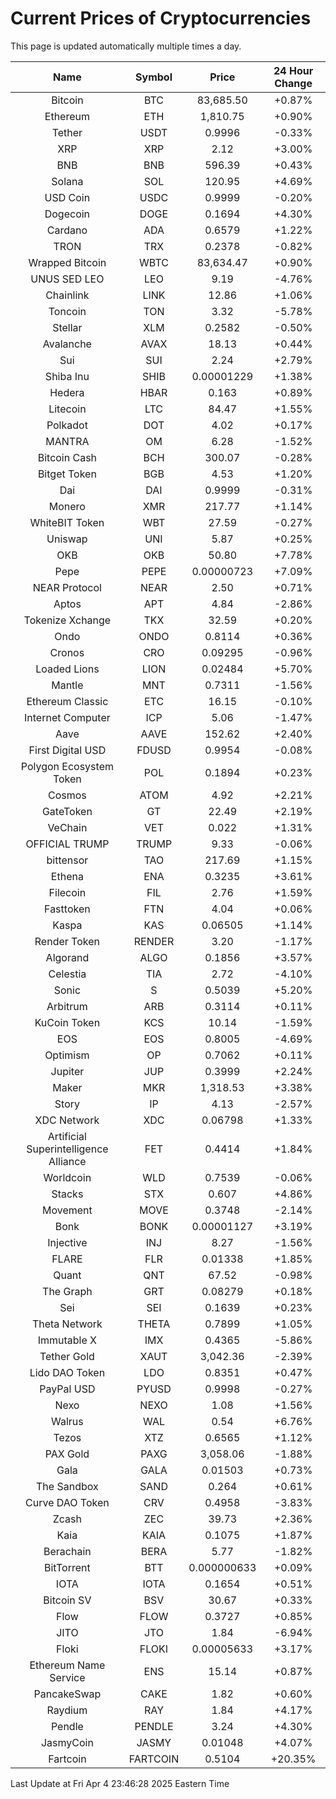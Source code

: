 # Current Prices of Cryptocurrencies
This page is updated automatically multiple times a day.

| Name | Symbol | Price | 24 Hour Change |
| :---: |:---:| :---: | :---: |
| Bitcoin | BTC | 83,685.50 | +0.87% |
| Ethereum | ETH | 1,810.75 | +0.90% |
| Tether | USDT | 0.9996 | -0.33% |
| XRP | XRP | 2.12 | +3.00% |
| BNB | BNB | 596.39 | +0.43% |
| Solana | SOL | 120.95 | +4.69% |
| USD Coin | USDC | 0.9999 | -0.20% |
| Dogecoin | DOGE | 0.1694 | +4.30% |
| Cardano | ADA | 0.6579 | +1.22% |
| TRON | TRX | 0.2378 | -0.82% |
| Wrapped Bitcoin | WBTC | 83,634.47 | +0.90% |
| UNUS SED LEO | LEO | 9.19 | -4.76% |
| Chainlink | LINK | 12.86 | +1.06% |
| Toncoin | TON | 3.32 | -5.78% |
| Stellar | XLM | 0.2582 | -0.50% |
| Avalanche | AVAX | 18.13 | +0.44% |
| Sui | SUI | 2.24 | +2.79% |
| Shiba Inu | SHIB | 0.00001229 | +1.38% |
| Hedera | HBAR | 0.163 | +0.89% |
| Litecoin | LTC | 84.47 | +1.55% |
| Polkadot | DOT | 4.02 | +0.17% |
| MANTRA | OM | 6.28 | -1.52% |
| Bitcoin Cash | BCH | 300.07 | -0.28% |
| Bitget Token | BGB | 4.53 | +1.20% |
| Dai | DAI | 0.9999 | -0.31% |
| Monero | XMR | 217.77 | +1.14% |
| WhiteBIT Token | WBT | 27.59 | -0.27% |
| Uniswap | UNI | 5.87 | +0.25% |
| OKB | OKB | 50.80 | +7.78% |
| Pepe | PEPE | 0.00000723 | +7.09% |
| NEAR Protocol | NEAR | 2.50 | +0.71% |
| Aptos | APT | 4.84 | -2.86% |
| Tokenize Xchange | TKX | 32.59 | +0.20% |
| Ondo | ONDO | 0.8114 | +0.36% |
| Cronos | CRO | 0.09295 | -0.96% |
| Loaded Lions | LION | 0.02484 | +5.70% |
| Mantle | MNT | 0.7311 | -1.56% |
| Ethereum Classic | ETC | 16.15 | -0.10% |
| Internet Computer | ICP | 5.06 | -1.47% |
| Aave | AAVE | 152.62 | +2.40% |
| First Digital USD | FDUSD | 0.9954 | -0.08% |
| Polygon Ecosystem Token | POL | 0.1894 | +0.23% |
| Cosmos | ATOM | 4.92 | +2.21% |
| GateToken | GT | 22.49 | +2.19% |
| VeChain | VET | 0.022 | +1.31% |
| OFFICIAL TRUMP | TRUMP | 9.33 | -0.06% |
| bittensor | TAO | 217.69 | +1.15% |
| Ethena | ENA | 0.3235 | +3.61% |
| Filecoin | FIL | 2.76 | +1.59% |
| Fasttoken | FTN | 4.04 | +0.06% |
| Kaspa | KAS | 0.06505 | +1.14% |
| Render Token | RENDER | 3.20 | -1.17% |
| Algorand | ALGO | 0.1856 | +3.57% |
| Celestia | TIA | 2.72 | -4.10% |
| Sonic | S | 0.5039 | +5.20% |
| Arbitrum | ARB | 0.3114 | +0.11% |
| KuCoin Token | KCS | 10.14 | -1.59% |
| EOS | EOS | 0.8005 | -4.69% |
| Optimism | OP | 0.7062 | +0.11% |
| Jupiter | JUP | 0.3999 | +2.24% |
| Maker | MKR | 1,318.53 | +3.38% |
| Story | IP | 4.13 | -2.57% |
| XDC Network | XDC | 0.06798 | +1.33% |
| Artificial Superintelligence Alliance | FET | 0.4414 | +1.84% |
| Worldcoin | WLD | 0.7539 | -0.06% |
| Stacks | STX | 0.607 | +4.86% |
| Movement | MOVE | 0.3748 | -2.14% |
| Bonk | BONK | 0.00001127 | +3.19% |
| Injective | INJ | 8.27 | -1.56% |
| FLARE | FLR | 0.01338 | +1.85% |
| Quant | QNT | 67.52 | -0.98% |
| The Graph | GRT | 0.08279 | +0.18% |
| Sei | SEI | 0.1639 | +0.23% |
| Theta Network | THETA | 0.7899 | +1.05% |
| Immutable X | IMX | 0.4365 | -5.86% |
| Tether Gold | XAUT | 3,042.36 | -2.39% |
| Lido DAO Token | LDO | 0.8351 | +0.47% |
| PayPal USD | PYUSD | 0.9998 | -0.27% |
| Nexo | NEXO | 1.08 | +1.56% |
| Walrus | WAL | 0.54 | +6.76% |
| Tezos | XTZ | 0.6565 | +1.12% |
| PAX Gold | PAXG | 3,058.06 | -1.88% |
| Gala | GALA | 0.01503 | +0.73% |
| The Sandbox | SAND | 0.264 | +0.61% |
| Curve DAO Token | CRV | 0.4958 | -3.83% |
| Zcash | ZEC | 39.73 | +2.36% |
| Kaia | KAIA | 0.1075 | +1.87% |
| Berachain | BERA | 5.77 | -1.82% |
| BitTorrent | BTT | 0.000000633 | +0.09% |
| IOTA | IOTA | 0.1654 | +0.51% |
| Bitcoin SV | BSV | 30.67 | +0.33% |
| Flow | FLOW | 0.3727 | +0.85% |
| JITO | JTO | 1.84 | -6.94% |
| Floki | FLOKI | 0.00005633 | +3.17% |
| Ethereum Name Service | ENS | 15.14 | +0.87% |
| PancakeSwap | CAKE | 1.82 | +0.60% |
| Raydium | RAY | 1.84 | +4.17% |
| Pendle | PENDLE | 3.24 | +4.30% |
| JasmyCoin | JASMY | 0.01048 | +4.07% |
| Fartcoin | FARTCOIN | 0.5104 | +20.35% |

Last Update at Fri Apr  4 23:46:28 2025 Eastern Time